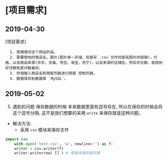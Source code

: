 # [项目需求]

## 2019-04-30
[项目需求]

      1. 爬慢慢买这个网站的话。
      2. 需要爬他的商品名，图片(图片单一存储，但是存`.csv`文件时能有图片的链接)，价格，以及商品来源(京东，天猫，考拉，淘宝，苏宁)，以及来源的店铺名，然后评论数，能爬到好评数和差评数最好。
      3. 终端输入商品名和爬取页数进行爬取 控制页数。
      4. 数据保存到数据库 `MySQL`。

## 2019-05-02

5. 遇到的问题 保存数据的时候 本来数据里面有逗号存在, 所以在保存的时候会将这个逗号分隔, 这不是我们想要的采用 `write` 来保存就是这种问题。

- 解决方法:
  - 采用 `csv` 模块来保存文件

```python
import csv
    with open('test.csv', 'w', newline='') as f:
    writer = csv.writer(f)
    writer.writerrow( [] ) # 里面传递的是列表
```


